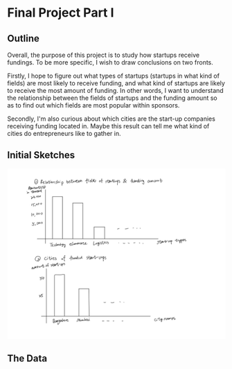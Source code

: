 # Final Project Part I
## Outline
Overall, the purpose of this project is to study how startups receive fundings. To be more specific, I wish to draw conclusions on two fronts.

Firstly, I hope to figure out what types of startups (startups in what kind of fields) are most likely to receive funding, and what kind of startups are likely to receive the most amount of funding. In other words, I want to understand the relationship between the fields of startups and the funding amount so as to find out which fields are most popular within sponsors.

Secondly, I'm also curious about which cities are the start-up companies receiving funding located in. Maybe this result can tell me what kind of cities do entrepreneurs like to gather in.

## Initial Sketches
![initial sketch](/final_initial.png)

## The Data

